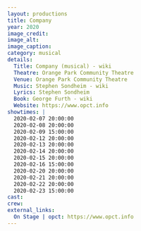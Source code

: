 ```yaml
---
layout: productions
title: Company
year: 2020
image_credit: 
image_alt:
image_caption:
category: musical
details:
  Title: Company (musical) - wiki
  Theatre: Orange Park Community Theatre
  Venue: Orange Park Community Theatre
  Music: Stephen Sondheim - wiki
  Lyrics: Stephen Sondheim
  Book: George Furth - wiki
  Website: https://www.opct.info
showtimes: |
  2020-02-07 20:00:00
  2020-02-08 20:00:00
  2020-02-09 15:00:00
  2020-02-12 20:00:00
  2020-02-13 20:00:00
  2020-02-14 20:00:00
  2020-02-15 20:00:00
  2020-02-16 15:00:00
  2020-02-20 20:00:00
  2020-02-21 20:00:00
  2020-02-22 20:00:00
  2020-02-23 15:00:00
cast:
crew:
external_links:
  On Stage | opct: https://www.opct.info
---
```

